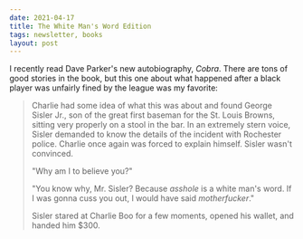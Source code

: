 ```yaml
---
date: 2021-04-17
title: The White Man's Word Edition
tags: newsletter, books
layout: post
---
```



I recently read Dave Parker's new autobiography, *Cobra*. There are tons of good stories in the book, but this one about what happened after a black player was unfairly fined by the league was my favorite:

> Charlie had some idea of what this was about and found George Sisler Jr., son of the great first baseman for the St. Louis Browns, sitting very properly on a stool in the bar. In an extremely stern voice, Sisler demanded to know the details of the incident with Rochester police. Charlie once again was forced to explain himself. Sisler wasn't convinced.
>
> "Why am I to believe you?"
>
>"You know why, Mr. Sisler? Because *asshole* is a white man's word. If I was gonna cuss you out, I would have said *motherfucker*."
>
> Sisler stared at Charlie Boo for a few moments, opened his wallet, and handed him $300.
